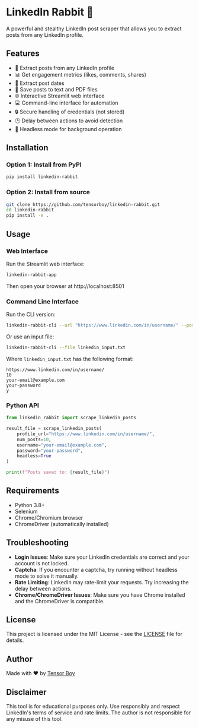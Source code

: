 # LinkedIn Rabbit 🐰

A powerful and stealthy LinkedIn post scraper that allows you to extract posts from any LinkedIn profile.

## Features

- 🚀 Extract posts from any LinkedIn profile
- 📊 Get engagement metrics (likes, comments, shares)
- 📅 Extract post dates
- 📄 Save posts to text and PDF files
- 🌐 Interactive Streamlit web interface
- 💻 Command-line interface for automation
- 🔒 Secure handling of credentials (not stored)
- 🕒 Delay between actions to avoid detection
- 🤖 Headless mode for background operation

## Installation

### Option 1: Install from PyPI

```bash
pip install linkedin-rabbit
```

### Option 2: Install from source

```bash
git clone https://github.com/tensorboy/linkedin-rabbit.git
cd linkedin-rabbit
pip install -e .
```

## Usage

### Web Interface

Run the Streamlit web interface:

```bash
linkedin-rabbit-app
```

Then open your browser at http://localhost:8501

### Command Line Interface

Run the CLI version:

```bash
linkedin-rabbit-cli --url "https://www.linkedin.com/in/username/" --posts 10 --username "your-email@example.com" --password "your-password" --headless --pdf
```

Or use an input file:

```bash
linkedin-rabbit-cli --file linkedin_input.txt
```

Where `linkedin_input.txt` has the following format:
```
https://www.linkedin.com/in/username/
10
your-email@example.com
your-password
y
```

### Python API

```python
from linkedin_rabbit import scrape_linkedin_posts

result_file = scrape_linkedin_posts(
    profile_url="https://www.linkedin.com/in/username/",
    num_posts=10,
    username="your-email@example.com",
    password="your-password",
    headless=True
)

print(f"Posts saved to: {result_file}")
```

## Requirements

- Python 3.8+
- Selenium
- Chrome/Chromium browser
- ChromeDriver (automatically installed)

## Troubleshooting

- **Login Issues**: Make sure your LinkedIn credentials are correct and your account is not locked.
- **Captcha**: If you encounter a captcha, try running without headless mode to solve it manually.
- **Rate Limiting**: LinkedIn may rate-limit your requests. Try increasing the delay between actions.
- **Chrome/ChromeDriver Issues**: Make sure you have Chrome installed and the ChromeDriver is compatible.

## License

This project is licensed under the MIT License - see the [LICENSE](LICENSE) file for details.

## Author

Made with ❤️ by [Tensor Boy](https://www.instagram.com/tensor._.boy/)

## Disclaimer

This tool is for educational purposes only. Use responsibly and respect LinkedIn's terms of service and rate limits. The author is not responsible for any misuse of this tool. 
